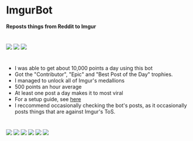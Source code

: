 # ImgurBot

**Reposts things from Reddit to Imgur**
#
![](https://i.imgur.com/gtthBWe.png)
![](https://i.imgur.com/a1t4ts1.png)
![](https://i.imgur.com/a6vlf6p.png)
#
- I was able to get about 10,000 points a day using this bot
- Got the "Contributor", "Epic" and "Best Post of the Day" trophies.
- I managed to unlock all of Imgur's medallions
- 500 points an hour average
- At least one post a day makes it to most viral
- For a setup guide, see [here](https://mr-steal-your-script.github.io/ImgurBot.html?)
- I reccommend occasionally checking the bot's posts, as it occasionally posts things that are against Imgur's ToS.
#
![](https://i.imgur.com/AGm79ku.png)
![](https://i.imgur.com/YQShiOz.png)
![](https://i.imgur.com/rJ83jCO.png)
![](https://i.imgur.com/xDx60Ay.png)
![](https://i.imgur.com/zmKhBga.png)
![](https://i.imgur.com/pTqld0d.png)
